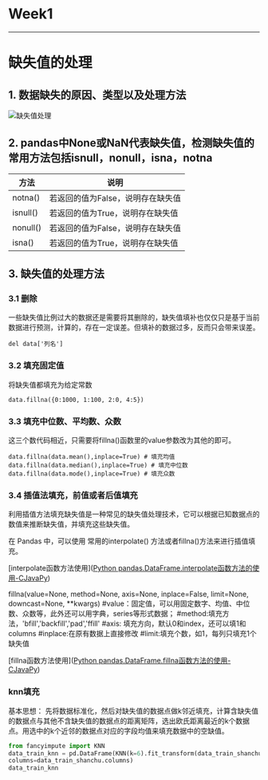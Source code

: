 # Week1

---



# 缺失值的处理

## 1. 数据缺失的原因、类型以及处理方法



![缺失值处理](https://github.com/puraGH/UniqueAI2024SummerCamp/blob/xiayu/Week1/%E7%BC%BA%E5%A4%B1%E5%80%BC%E5%A4%84%E7%90%86.png?raw=true)





## 2. pandas中None或NaN代表缺失值，检测缺失值的常用方法包括isnull，nonull，isna，notna

| 方法     | 说明                              |
| -------- | --------------------------------- |
| notna()  | 若返回的值为False，说明存在缺失值 |
| isnull() | 若返回的值为True，说明存在缺失值  |
| nonull() | 若返回的值为False，说明存在缺失值 |
| isna()   | 若返回的值为True，说明存在缺失值  |


## 3. 缺失值的处理方法



### 3.1  删除

一些缺失值比例过大的数据还是需要将其删除的，缺失值填补也仅仅只是基于当前数据进行预测，计算的，存在一定误差。但填补的数据过多，反而只会带来误差。

`del data['列名']`



### 3.2 填充固定值

将缺失值都填充为给定常数

`data.fillna({0:1000, 1:100, 2:0, 4:5}) `



### 3.3 填充中位数、平均数、众数

这三个数代码相近，只需要将fillna()函数里的value参数改为其他的即可。

`data.fillna(data.mean(),inplace=True) # 填充均值
data.fillna(data.median(),inplace=True) # 填充中位数
data.fillna(data.mode(),inplace=True) # 填充众数`



### 3.4 插值法填充，前值或者后值填充

利用插值方法填充缺失值是一种常见的缺失值处理技术，它可以根据已知数据点的数值来推断缺失值，并填充这些缺失值。

在 Pandas 中，可以使用 常用的interpolate() 方法或者fillna()方法来进行插值填充。

[interpolate函数方法使用]([Python pandas.DataFrame.interpolate函数方法的使用-CJavaPy](https://www.cjavapy.com/article/541/))

fillna(value=None, method=None, axis=None, inplace=False, limit=None, downcast=None, **kwargs)
#value：固定值，可以用固定数字、均值、中位数、众数等，此外还可以用字典，series等形式数据；
#method:填充方法，'bfill','backfill','pad','ffill'
#axis: 填充方向，默认0和index，还可以填1和columns
#inplace:在原有数据上直接修改
#limit:填充个数，如1，每列只填充1个缺失值

[fillna函数方法使用]([Python pandas.DataFrame.fillna函数方法的使用-CJavaPy](https://www.cjavapy.com/article/460/))



### knn填充

基本思想： 先将数据标准化，然后对缺失值的数据点做k邻近填充，计算含缺失值的数据点与其他不含缺失值的数据点的距离矩阵，选出欧氏距离最近的k个数据点。用选中的k个近邻的数据点对应的字段均值来填充数据中的空缺值。

```python
from fancyimpute import KNN
data_train_knn = pd.DataFrame(KNN(k=6).fit_transform(data_train_shanchu)#这里的6是对周围6个数据进行欧式距离计算，得出缺失值的结果，可以自行调整
columns=data_train_shanchu.columns)
data_train_knn
```







